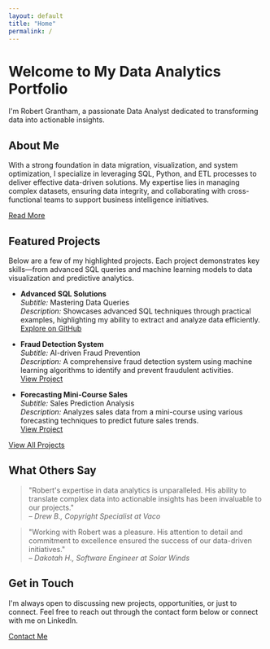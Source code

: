 ```yaml
---
layout: default
title: "Home"
permalink: /
---
```


# Welcome to My Data Analytics Portfolio

I'm Robert Grantham, a passionate Data Analyst dedicated to transforming data into actionable insights.

## About Me

With a strong foundation in data migration, visualization, and system optimization, I specialize in leveraging SQL, Python, and ETL processes to deliver effective data-driven solutions. My expertise lies in managing complex datasets, ensuring data integrity, and collaborating with cross-functional teams to support business intelligence initiatives.

[Read More](/about/)

## Featured Projects

Below are a few of my highlighted projects. Each project demonstrates key skills—from advanced SQL queries and machine learning models to data visualization and predictive analytics.

- **Advanced SQL Solutions**  
  *Subtitle:* Mastering Data Queries  
  *Description:* Showcases advanced SQL techniques through practical examples, highlighting my ability to extract and analyze data efficiently.  
  [Explore on GitHub](https://github.com/rgrantham82/SQL_Examples)

- **Fraud Detection System**  
  *Subtitle:* AI-driven Fraud Prevention  
  *Description:* A comprehensive fraud detection system using machine learning algorithms to identify and prevent fraudulent activities.  
  [View Project](https://github.com/rgrantham82/fraud-detection)

- **Forecasting Mini-Course Sales**  
  *Subtitle:* Sales Prediction Analysis  
  *Description:* Analyzes sales data from a mini-course using various forecasting techniques to predict future sales trends.  
  [View Project](https://www.kaggle.com/robertgrantham/forecasting-mini-course-sales)

[View All Projects](/data-analytics-portfolio/projects/)

## What Others Say

> "Robert's expertise in data analytics is unparalleled. His ability to translate complex data into actionable insights has been invaluable to our projects."  
> *– Drew B., Copyright Specialist at Vaco*

> "Working with Robert was a pleasure. His attention to detail and commitment to excellence ensured the success of our data-driven initiatives."  
> *– Dakotah H., Software Engineer at Solar Winds*

## Get in Touch

I'm always open to discussing new projects, opportunities, or just to connect. Feel free to reach out through the contact form below or connect with me on LinkedIn.

[Contact Me](/data-analytics-portfolio/contact/)
